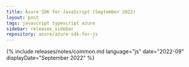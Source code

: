 ```yaml
---
title: Azure SDK for JavaScript (September 2022)
layout: post
tags: javascript typescript azure
sidebar: releases_sidebar
repository: azure/azure-sdk-for-js
---
```

{% include releases/notes/common.md language="js" date="2022-09" displayDate="September 2022" %}
